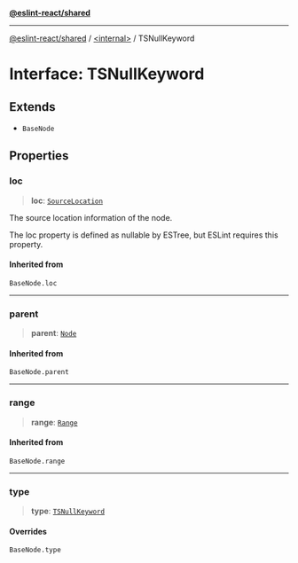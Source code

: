 [**@eslint-react/shared**](../../README.md)

***

[@eslint-react/shared](../../README.md) / [\<internal\>](../README.md) / TSNullKeyword

# Interface: TSNullKeyword

## Extends

- `BaseNode`

## Properties

### loc

> **loc**: [`SourceLocation`](SourceLocation.md)

The source location information of the node.

The loc property is defined as nullable by ESTree, but ESLint requires this property.

#### Inherited from

`BaseNode.loc`

***

### parent

> **parent**: [`Node`](../type-aliases/Node.md)

#### Inherited from

`BaseNode.parent`

***

### range

> **range**: [`Range`](../type-aliases/Range.md)

#### Inherited from

`BaseNode.range`

***

### type

> **type**: [`TSNullKeyword`](../README.md#tsnullkeyword)

#### Overrides

`BaseNode.type`
